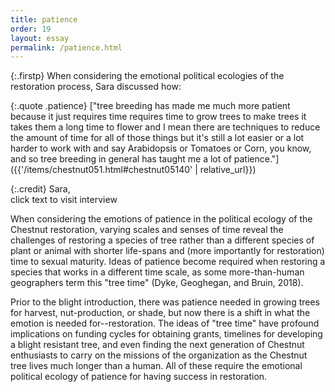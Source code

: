 ```yaml
---
title: patience
order: 19
layout: essay
permalink: /patience.html
---
```

{:.firstp}
When considering the emotional political ecologies of the restoration process, Sara discussed how:

{:.quote .patience}
["tree breeding has made me much more patient because it just requires time requires time to grow trees to make trees it takes them a long time to flower and I mean there are techniques to reduce the amount of time for all of those things but it's still a lot easier or a lot harder to work with and say Arabidopsis or Tomatoes or Corn, you know, and so tree breeding in general has taught me a lot of patience."]({{'/items/chestnut051.html#chestnut05140' | relative_url}})   

{:.credit}
Sara,  
click text to visit interview

When considering the emotions of patience in the political ecology of the Chestnut restoration, varying scales and senses of time reveal the challenges of restoring a species of tree rather than a different species of plant or animal with shorter life-spans and (more importantly for restoration) time to sexual maturity. Ideas of patience become required when restoring a species that works in a different time scale, as some more-than-human geographers term this "tree time" (Dyke, Geoghegan, and Bruin, 2018).

Prior to the blight introduction, there was patience needed in growing trees for harvest, nut-production, or shade, but now there is a shift in what the emotion is needed for--restoration. The ideas of "tree time" have profound implications on funding cycles for obtaining grants, timelines for developing a blight resistant tree, and even finding the next generation of Chestnut enthusiasts to carry on the missions of the organization as the Chestnut tree lives much longer than a human. All of these require the emotional political ecology of patience for having success in restoration.
